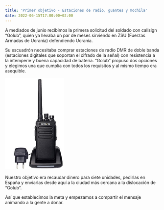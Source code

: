 ```yaml
---
title: 'Primer objetivo - Estaciones de radio, guantes y mochila'
date: 2022-06-15T17:00:00+02:00
---
```


A mediados de junio recibimos la primera solicitud del soldado con callsign “Golub”, quien ya llevaba un par de meses sirviendo en ZSU (Fuerzas Armadas de Ucrania) defendiendo Ucrania.

Su escuadrón necesitaba comprar estaciones de radio DMR de doble banda (estaciones digitales que soportan el cifrado de la señal) con resistencia a la intemperie y buena capacidad de batería. “Golub” propuso dos opciones y elegimos una que cumplía con todos los requisitos y al mismo tiempo era asequible.

![Imagen alt](./radio.jpg 'Ejemplo de una estación de radio')

Nuestro objetivo era recaudar dinero para siete unidades, pedirlas en España y enviarlas desde aquí a la ciudad más cercana a la dislocación de “Golub”.

Así que establecimos la meta y empezamos a compartir el mensaje animando a la gente a donar.
